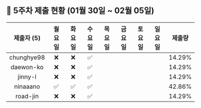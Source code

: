 ## :pushpin: 5주차 제출 현황 (01월 30일 ~ 02월 05일)

| 제출자 (5) | 월요일 | 화요일 | 수요일 | 목요일 | 금요일 | 토요일 | 일요일 | 제출량 |
|:---:|:---:|:---:|:---:|:---:|:---:|:---:|:---:|:---:|
| chunghye98 |:x:|:x:|:white_check_mark:| | | | | 14.29% |
| daewon-ko |:x:|:x:|:white_check_mark:| | | | | 14.29% |
| jinny-l |:x:|:x:|:white_check_mark:| | | | | 14.29% |
| ninaaano |:white_check_mark:|:white_check_mark:|:white_check_mark:| | | | | 42.86% |
| road-jin |:x:|:x:|:white_check_mark:| | | | | 14.29% |
